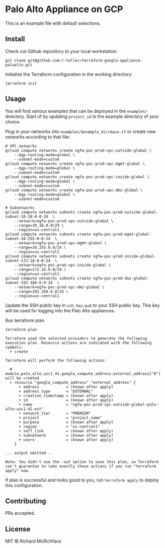 # Palo Alto Appliance on GCP

This is an example file with default selections.

## Install
Check out Github repository to your local workstation:
```
git clone git@github.com:r-teller/terraform-google-appliance-paloalto.git
```

Initialize the Terraform configuration in the working directory:
```
terraform init
```

## Usage
You will find various examples that can be deployed in the `examples/` directory. 
Start of by updating `project_id` in the example directory of your choice.

Plug in your networks into `examples/$example_dir/main.tf` or create new networks according to that file:

```
# VPC networks
gcloud compute networks create ngfw-poc-prod-vpc-outside-global \
    --bgp-routing-mode=global \
    --subnet-mode=custom
gcloud compute networks create ngfw-poc-prod-vpc-mgmt-global \
    --bgp-routing-mode=global \
    --subnet-mode=custom
gcloud compute networks create ngfw-poc-prod-vpc-inside-global \
    --bgp-routing-mode=global \
    --subnet-mode=custom
gcloud compute networks create ngfw-poc-prod-vpc-dmz-global \
    --bgp-routing-mode=global \
    --subnet-mode=custom

# Subnetworks
gcloud compute networks subnets create ngfw-poc-prod-outside-global-subnet-10-10-0-0-24  \
    --network=ngfw-poc-prod-vpc-outside-global \
    --range=10.10.0.0/24 \
    --region=us-central1
gcloud compute networks subnets create ngfw-poc-prod-mgmt-global-subnet-10-255-0-0-24  \
    --network=ngfw-poc-prod-vpc-mgmt-global \
    --range=10.255.0.0/24 \
    --region=us-central1
gcloud compute networks subnets create ngfw-poc-prod-inside-global-subnet-172-16-0-0-24  \
    --network=ngfw-poc-prod-vpc-inside-global \
    --range=172.16.0.0/24 \
    --region=us-central1
gcloud compute networks subnets create ngfw-poc-prod-dmz-global-subnet-192-168-0-0-24  \
    --network=ngfw-poc-prod-vpc-dmz-global \
    --range=192.168.0.0/24 \
    --region=us-central1
```

Update the SSH public key in `ssh_key.pub` to your SSH public key. This key will be used for logging into the Palo Alto appliances.

Run terraform plan
```
terraform plan

Terraform used the selected providers to generate the following execution plan. Resource actions are indicated with the following symbols:
  + create

Terraform will perform the following actions:

  # module.palo_alto_usc1_41.google_compute_address.external_address["0"] will be created
  + resource "google_compute_address" "external_address" {
      + address            = (known after apply)
      + address_type       = "EXTERNAL"
      + creation_timestamp = (known after apply)
      + id                 = (known after apply)
      + name               = "ngfw-poc-prod-vpc-outside-global-palo-alto-usc1-41-ext"
      + network_tier       = "PREMIUM"
      + project            = "project_name"
      + purpose            = (known after apply)
      + region             = "us-central1"
      + self_link          = (known after apply)
      + subnetwork         = (known after apply)
      + users              = (known after apply)
    }

... output omitted ..

Note: You didn't use the -out option to save this plan, so Terraform can't guarantee to take exactly these actions if you run "terraform apply" now.
```

If plan is successful and looks good to you, run `terraform apply` to deploy this configuration.

## Contributing

PRs accepted.

## License

MIT © Richard McRichface